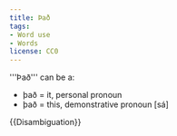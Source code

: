 ```yaml
---
title: Það
tags:
- Word use
- Words
license: CC0
---
```


'''Það''' can be a:

* það = it, personal pronoun
* það = this, demonstrative pronoun [sá]

{{Disambiguation}}

